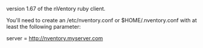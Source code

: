 version 1.67 of the nVentory ruby client.

You'll need to create an /etc/nventory.conf or $HOME/.nventory.conf with at least the following parameter:

server = http://nventory.myserver.com
